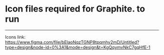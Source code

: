 # Icon files required for Graphite. to run

<hr>

Icons link: https://www.figma.com/file/bElaoNqzTGNP8tpqmhv2mD/Untitled?type=design&node-id=0%3A1&mode=design&t=KgQqymvNkC7gqHfE-1
